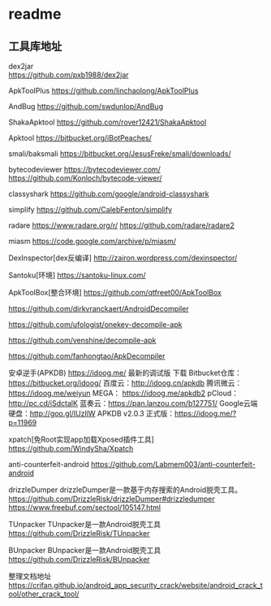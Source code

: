# readme

## 工具库地址
dex2jar  
https://github.com/pxb1988/dex2jar

ApkToolPlus
https://github.com/linchaolong/ApkToolPlus

AndBug
https://github.com/swdunlop/AndBug

ShakaApktool
https://github.com/rover12421/ShakaApktool

Apktool
https://bitbucket.org/iBotPeaches/

smali/baksmali
https://bitbucket.org/JesusFreke/smali/downloads/

bytecodeviewer
https://bytecodeviewer.com/
https://github.com/Konloch/bytecode-viewer/

classyshark
https://github.com/google/android-classyshark

simplify
https://github.com/CalebFenton/simplify

radare
https://www.radare.org/r/
https://github.com/radare/radare2

miasm
https://code.google.com/archive/p/miasm/

DexInspector[dex反编译]
http://zairon.wordpress.com/dexinspector/

Santoku[环境]
https://santoku-linux.com/

ApkToolBox[整合环境]
https://github.com/qtfreet00/ApkToolBox


https://github.com/dirkvranckaert/AndroidDecompiler

https://github.com/ufologist/onekey-decompile-apk


https://github.com/venshine/decompile-apk

https://github.com/fanhongtao/ApkDecompiler

安卓逆手(APKDB)
https://idoog.me/
最新的调试版 下载
Bitbucket仓库：https://bitbucket.org/idoog/
百度云：http://idoog.cn/apkdb
腾讯微云：https://idoog.me/weiyun
MEGA： https://idoog.me/apkdb2
pCloud： http://pc.cd/iSdctalK
蓝奏云：https://pan.lanzou.com/b127751/
Google云端硬盘：http://goo.gl/IUzIlW
APKDB v2.0.3 正式版：https://idoog.me/?p=11969


xpatch[免Root实现app加载Xposed插件工具]
https://github.com/WindySha/Xpatch

anti-counterfeit-android
https://github.com/Labmem003/anti-counterfeit-android

drizzleDumper
drizzleDumper是一款基于内存搜索的Android脱壳工具。
https://github.com/DrizzleRisk/drizzleDumper#drizzledumper
https://www.freebuf.com/sectool/105147.html


TUnpacker
TUnpacker是一款Android脱壳工具
https://github.com/DrizzleRisk/TUnpacker

BUnpacker
BUnpacker是一款Android脱壳工具
https://github.com/DrizzleRisk/BUnpacker

整理文档地址
https://crifan.github.io/android_app_security_crack/website/android_crack_tool/other_crack_tool/


